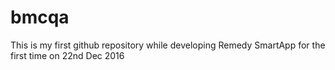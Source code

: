 # bmcqa
This is my first github repository while developing Remedy SmartApp for the first time on 22nd Dec 2016
